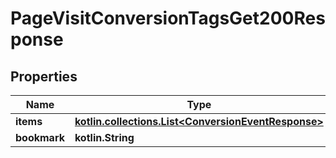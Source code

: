 
# PageVisitConversionTagsGet200Response

## Properties
Name | Type | Description | Notes
------------ | ------------- | ------------- | -------------
**items** | [**kotlin.collections.List&lt;ConversionEventResponse&gt;**](ConversionEventResponse.md) |  | 
**bookmark** | **kotlin.String** |  |  [optional]



